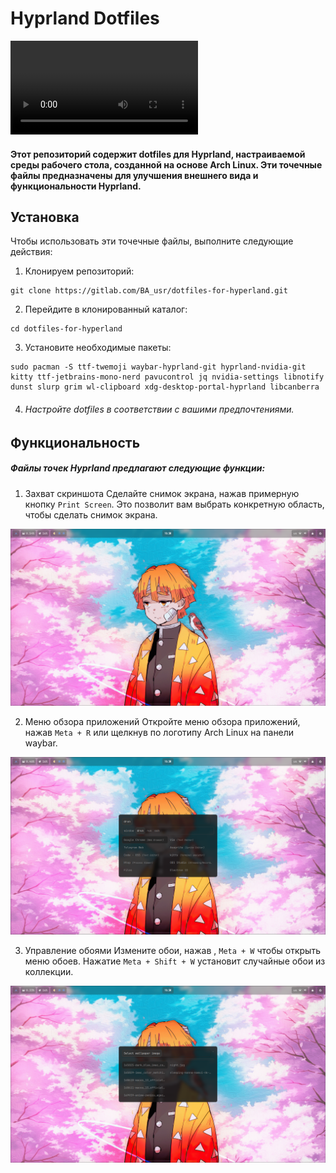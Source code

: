 # Hyprland Dotfiles

<video src="Media/rice.mp4" controls title="Title"></video>

#### Этот репозиторий содержит dotfiles для Hyprland, настраиваемой среды рабочего стола, созданной на основе Arch Linux. Эти точечные файлы предназначены для улучшения внешнего вида и функциональности Hyprland.

## Установка

Чтобы использовать эти точечные файлы, выполните следующие действия:

1. Клонируем репозиторий:

~~~
git clone https://gitlab.com/BA_usr/dotfiles-for-hyperland.git
~~~

2. Перейдите в клонированный каталог:

~~~
cd dotfiles-for-hyperland
~~~

3. Установите необходимые пакеты:

~~~
sudo pacman -S ttf-twemoji waybar-hyprland-git hyprland-nvidia-git kitty ttf-jetbrains-mono-nerd pavucontrol jq nvidia-settings libnotify dunst slurp grim wl-clipboard xdg-desktop-portal-hyprland libcanberra
~~~

4. ###### Настройте dotfiles в соответствии с вашими предпочтениями.

## Функциональность

##### Файлы точек Hyprland предлагают следующие функции:

1. Захват скриншота
 Сделайте снимок экрана, нажав примерную кнопку `Print Screen`. Это позволит вам выбрать конкретную область, чтобы сделать снимок экрана.
 <img src="Media/1.png" alt="Захват скриншота" width="900"/>

2. Меню обзора приложений
 Откройте меню обзора приложений, нажав `Meta + R` или щелкнув по логотипу Arch Linux на панели waybar.
 <img src="Media/2.png" alt="Меню обзора приложений" width="900"/>

3. Управление обоями
 Измените обои, нажав , `Meta + W` чтобы открыть меню обоев. Нажатие `Meta + Shift + W` установит случайные обои из коллекции.
 <img src="Media/3.png" alt="Управление обоями" width="900"/>
